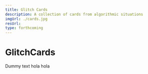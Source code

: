 ```yaml
---
title: Glitch Cards
description: A collection of cards from algorithmic situations
imgUrl: ./cards.jpg
resUrl: 
type: forthcoming
---
```


# GlitchCards
Dummy text hola hola 